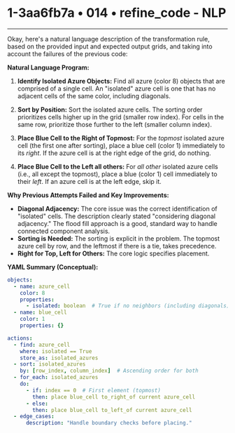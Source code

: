 # 1-3aa6fb7a • 014 • refine_code - NLP

---
Okay, here's a natural language description of the transformation rule, based on the provided input and expected output grids, and taking into account the failures of the previous code:

**Natural Language Program:**

1.  **Identify Isolated Azure Objects:** Find all azure (color 8) objects that are comprised of a single cell.  An "isolated" azure cell is one that has no adjacent cells of the same color, including diagonals.

2.  **Sort by Position:** Sort the isolated azure cells. The sorting order prioritizes cells higher up in the grid (smaller row index). For cells in the same row, prioritize those further to the left (smaller column index).

3.  **Place Blue Cell to the Right of Topmost:** For the *topmost* isolated azure cell (the first one after sorting), place a blue cell (color 1) immediately to its *right*. If the azure cell is at the right edge of the grid, do nothing.

4. **Place Blue Cell to the Left all others:** For *all other* isolated azure cells (i.e., all except the topmost), place a blue (color 1) cell immediately to their *left*. If an azure cell is at the left edge, skip it.

**Why Previous Attempts Failed and Key Improvements:**

*   **Diagonal Adjacency:** The core issue was the correct identification of "isolated" cells. The description clearly stated "considering diagonal adjacency." The flood fill approach is a good, standard way to handle connected component analysis.
* **Sorting is Needed:** The sorting is explicit in the problem. The topmost azure cell by row, and the leftmost if there is a tie, takes precedence.
* **Right for Top, Left for Others:** The core logic specifies placement.

**YAML Summary (Conceptual):**

```yaml
objects:
  - name: azure_cell
    color: 8
    properties:
      - isolated: boolean  # True if no neighbors (including diagonals) of the same color
  - name: blue_cell
    color: 1
    properties: {}

actions:
  - find: azure_cell
    where: isolated == True
    store_as: isolated_azures
  - sort: isolated_azures
    by: [row_index, column_index]  # Ascending order for both
  - for_each: isolated_azures
    do:
      - if: index == 0  # First element (topmost)
        then: place blue_cell to_right_of current azure_cell
      - else:
        then: place blue_cell to_left_of current azure_cell
  - edge_cases:
      description: "Handle boundary checks before placing."
```

